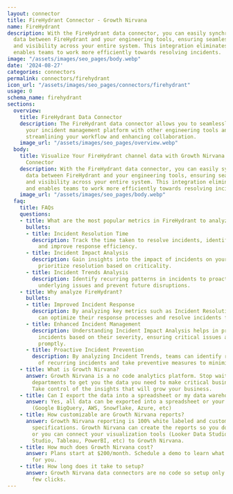```yaml
---
layout: connector
title: FireHydrant Connector - Growth Nirvana
name: FireHydrant
description: With the FireHydrant data connector, you can easily synchronize incident
  data between FireHydrant and your engineering tools, ensuring seamless communication
  and visibility across your entire system. This integration eliminates silos and
  enables teams to work more efficiently towards resolving incidents.
image: "/assets/images/seo_pages/body.webp"
date: '2024-08-27'
categories: connectors
permalink: connectors/firehydrant
icon_url: "/assets/images/seo_pages/connectors/firehydrant"
usage: 0
schema_name: firehydrant
sections:
  overview:
    title: FireHydrant Data Connector
    description: The FireHydrant data connector allows you to seamlessly integrate
      your incident management platform with other engineering tools and systems,
      streamlining your workflow and enhancing collaboration.
    image_url: "/assets/images/seo_pages/overview.webp"
  body:
    title: Visualize Your FireHydrant channel data with Growth Nirvana's FireHydrant
      Connector
    description: With the FireHydrant data connector, you can easily synchronize incident
      data between FireHydrant and your engineering tools, ensuring seamless communication
      and visibility across your entire system. This integration eliminates silos
      and enables teams to work more efficiently towards resolving incidents.
    image_url: "/assets/images/seo_pages/body.webp"
  faq:
    title: FAQs
    questions:
    - title: What are the most popular metrics in FireHydrant to analyze?
      bullets:
      - title: Incident Resolution Time
        description: Track the time taken to resolve incidents, identify bottlenecks,
          and improve response efficiency.
      - title: Incident Impact Analysis
        description: Gain insights into the impact of incidents on your systems and
          prioritize resolution based on criticality.
      - title: Incident Trends Analysis
        description: Identify recurring patterns in incidents to proactively address
          underlying issues and prevent future disruptions.
    - title: Why analyze FireHydrant?
      bullets:
      - title: Improved Incident Response
        description: By analyzing key metrics such as Incident Resolution Time, teams
          can optimize their response processes and resolve incidents faster.
      - title: Enhanced Incident Management
        description: Understanding Incident Impact Analysis helps in prioritizing
          incidents based on their severity, ensuring critical issues are addressed
          promptly.
      - title: Proactive Incident Prevention
        description: By analyzing Incident Trends, teams can identify root causes
          of recurring incidents and take preventive measures to minimize future disruptions.
    - title: What is Growth Nirvana?
      answer: Growth Nirvana is a no code analytics platform. Stop waiting for other
        departments to get you the data you need to make critical business decisions.
        Take control of the insights that will grow your business.
    - title: Can I export the data into a spreadsheet or my data warehouse?
      answer: Yes, all data can be exported into a spreadsheet or your data warehouse
        (Google BigQuery, AWS, Snowflake, Azure, etc)
    - title: How customizable are Growth Nirvana reports?
      answer: Growth Nirvana reporting is 100% white labeled and customized to your
        specifications. Growth Nirvana can create the reports so you don’t have to
        or you can connect your visualization tools (Looker Data Studio/Google Data
        Studio, Tableau, PowerBI, etc) to Growth Nirvana.
    - title: How much does Growth Nirvana cost?
      answer: Plans start at $200/month. Schedule a demo to learn what plan is best
        for you.
    - title: How long does it take to setup?
      answer: Growth Nirvana data connectors are no code so setup only requires a
        few clicks.
---
```

